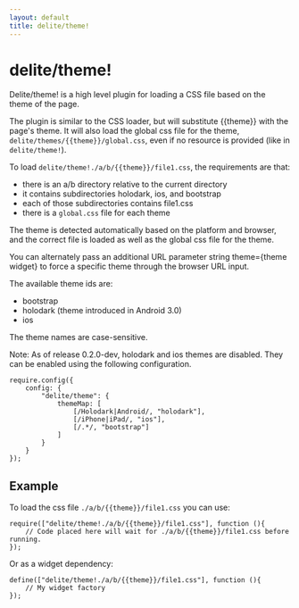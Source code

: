 ```yaml
---
layout: default
title: delite/theme!
---
```


# delite/theme!

Delite/theme! is a high level plugin for loading a CSS file based on the theme of the page.

The plugin is similar to the CSS loader, but will substitute {{theme}} with the page's theme.
It will also load the global css file for the theme, `delite/themes/{{theme}}/global.css`,
even if no resource is provided (like in `delite/theme!`).


To load `delite/theme!./a/b/{{theme}}/file1.css`, the requirements are that:

- there is an a/b directory relative to the current directory
- it contains subdirectories holodark, ios, and bootstrap
- each of those subdirectories contains file1.css
- there is a `global.css` file for each theme

The theme is detected automatically based on the platform and browser, and the correct file is loaded as well as the global css file for the theme.

You can alternately pass an additional URL parameter string
theme={theme widget} to force a specific theme through the browser
URL input.

The available theme ids are:

- bootstrap
- holodark (theme introduced in Android 3.0)
- ios

The theme names are case-sensitive.

Note: As of release 0.2.0-dev, holodark and ios themes are disabled. They can be enabled using the following configuration.
```
require.config({
	config: {
		"delite/theme": {
			themeMap: [
				[/Holodark|Android/, "holodark"],
				[/iPhone|iPad/, "ios"],
				[/.*/, "bootstrap"]
			]
		}
	}
});
```

## Example

To load the css file `./a/b/{{theme}}/file1.css` you can use:
```
require(["delite/theme!./a/b/{{theme}}/file1.css"], function (){
	// Code placed here will wait for ./a/b/{{theme}}/file1.css before running.
});
```

Or as a widget dependency:

```
define(["delite/theme!./a/b/{{theme}}/file1.css"], function (){
	// My widget factory
});
```